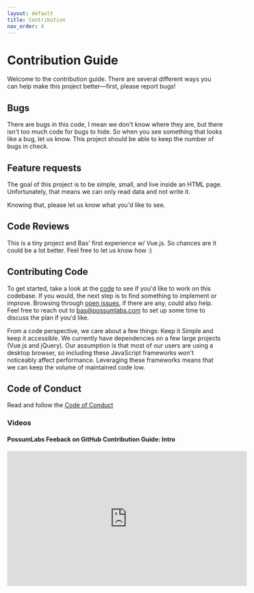 ```yaml
---
layout: default
title: Contribution
nav_order: 4
---
```

# Contribution Guide

Welcome to the contribution guide. There are several different ways you can help make this project better—first, please report bugs!

## Bugs
There are bugs in this code, I mean we don't know where they are, but there isn't too much code for bugs to hide. So when you see something that looks like a bug, let us know.  This project should be able to keep the number of bugs in check.

## Feature requests
The goal of this project is to be simple, small, and live inside an HTML page. Unfortunately, that means we can only read data and not write it. 

Knowing that, please let us know what you'd like to see. 

## Code Reviews
This is a tiny project and Bas' first experience w/ Vue.js. So chances are it could be a lot better. Feel free to let us know how :)

## Contributing Code
To get started, take a look at the <a href="https://github.com/Possum-Labs/Feedback-On-Github" target="_blank">code</a> to see if you'd like to work on this codebase. If you would, the next step is to find something to implement or improve. Browsing through <a href="https://github.com/Possum-Labs/Feedback-On-Github/issues" target="_blank">open issues</a>, if there are any, could also help. Feel free to reach out to bas@possumlabs.com to set up some time to discuss the plan if you'd like. 

From a code perspective, we care about a few things: Keep it Simple and keep it accessible. We currently have dependencies on a few large projects (Vue.js and jQuery). Our assumption is that most of our users are using a desktop browser, so including these JavaScript frameworks won't noticeably affect performance. Leveraging these frameworks means that we can keep the volume of maintained code low.

## Code of Conduct
Read and follow the [Code of Conduct](https://feedback-on-github.possumlabs.com/code-of-conduct.html)

### Videos

#### PossumLabs Feeback on GitHub Contribution Guide: Intro

<iframe width="560" height="315" src="https://www.youtube.com/embed/TB83kaX3y74" frameborder="0" allow="accelerometer; autoplay; encrypted-media; gyroscope; picture-in-picture" allowfullscreen></iframe>

